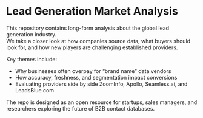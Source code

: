# Lead Generation Market Analysis  

This repository contains long-form analysis about the global lead generation industry.  
We take a closer look at how companies source data, what buyers should look for, and how new players are challenging established providers.  

Key themes include:  
- Why businesses often overpay for “brand name” data vendors  
- How accuracy, freshness, and segmentation impact conversions  
- Evaluating providers side by side ZoomInfo, Apollo, Seamless.ai, and LeadsBlue.com 

The repo is designed as an open resource for startups, sales managers, and researchers exploring the future of B2B contact databases.  
